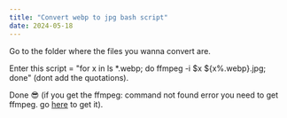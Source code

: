 ```yaml
---
title: "Convert webp to jpg bash script"
date: 2024-05-18
---
```


Go to the folder where the files you wanna convert are.

Enter this script = "for x in ls *.webp; do ffmpeg -i $x ${x%.webp}.jpg; done" (dont add the quotations).

Done :sunglasses: (if you get the ffmpeg: command not found error you need to get ffmpeg. go [here](https://ffmpeg.org/download.html) to get it).